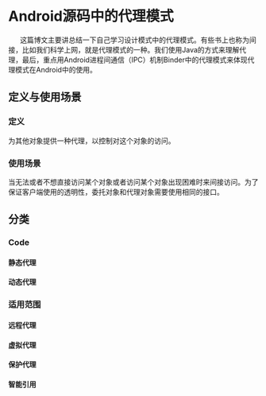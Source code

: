 # Android源码中的代理模式


&nbsp;&nbsp;&nbsp;&nbsp;&nbsp;&nbsp;这篇博文主要讲总结一下自己学习设计模式中的代理模式。有些书上也称为间接，比如我们科学上网，就是代理模式的一种。我们使用Java的方式来理解代理，最后，重点用Android进程间通信（IPC）机制Binder中的代理模式来体现代理模式在Android中的使用。<!--more-->
## 定义与使用场景
### 定义 
为其他对象提供一种代理，以控制对这个对象的访问。

### 使用场景
当无法或者不想直接访问某个对象或者访问某个对象出现困难时来间接访问。为了保证客户端使用的透明性，委托对象和代理对象需要使用相同的接口。

## 分类
### Code
#### 静态代理

#### 动态代理

###  适用范围
#### 远程代理
#### 虚拟代理
#### 保护代理
#### 智能引用
